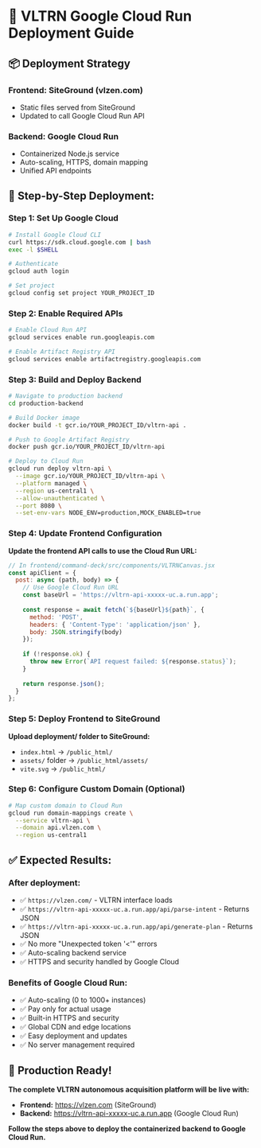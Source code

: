 # 🚀 VLTRN Google Cloud Run Deployment Guide

## 📦 Deployment Strategy

### **Frontend:** SiteGround (vlzen.com)
- Static files served from SiteGround
- Updated to call Google Cloud Run API

### **Backend:** Google Cloud Run
- Containerized Node.js service
- Auto-scaling, HTTPS, domain mapping
- Unified API endpoints

## 🚀 Step-by-Step Deployment:

### **Step 1: Set Up Google Cloud**

```bash
# Install Google Cloud CLI
curl https://sdk.cloud.google.com | bash
exec -l $SHELL

# Authenticate
gcloud auth login

# Set project
gcloud config set project YOUR_PROJECT_ID
```

### **Step 2: Enable Required APIs**

```bash
# Enable Cloud Run API
gcloud services enable run.googleapis.com

# Enable Artifact Registry API
gcloud services enable artifactregistry.googleapis.com
```

### **Step 3: Build and Deploy Backend**

```bash
# Navigate to production backend
cd production-backend

# Build Docker image
docker build -t gcr.io/YOUR_PROJECT_ID/vltrn-api .

# Push to Google Artifact Registry
docker push gcr.io/YOUR_PROJECT_ID/vltrn-api

# Deploy to Cloud Run
gcloud run deploy vltrn-api \
  --image gcr.io/YOUR_PROJECT_ID/vltrn-api \
  --platform managed \
  --region us-central1 \
  --allow-unauthenticated \
  --port 8080 \
  --set-env-vars NODE_ENV=production,MOCK_ENABLED=true
```

### **Step 4: Update Frontend Configuration**

**Update the frontend API calls to use the Cloud Run URL:**

```javascript
// In frontend/command-deck/src/components/VLTRNCanvas.jsx
const apiClient = {
  post: async (path, body) => {
    // Use Google Cloud Run URL
    const baseUrl = 'https://vltrn-api-xxxxx-uc.a.run.app';
    
    const response = await fetch(`${baseUrl}${path}`, {
      method: 'POST',
      headers: { 'Content-Type': 'application/json' },
      body: JSON.stringify(body)
    });
    
    if (!response.ok) {
      throw new Error(`API request failed: ${response.status}`);
    }
    
    return response.json();
  }
};
```

### **Step 5: Deploy Frontend to SiteGround**

**Upload deployment/ folder to SiteGround:**
- `index.html` → `/public_html/`
- `assets/` folder → `/public_html/assets/`
- `vite.svg` → `/public_html/`

### **Step 6: Configure Custom Domain (Optional)**

```bash
# Map custom domain to Cloud Run
gcloud run domain-mappings create \
  --service vltrn-api \
  --domain api.vlzen.com \
  --region us-central1
```

## ✅ Expected Results:

### **After deployment:**
- ✅ `https://vlzen.com/` - VLTRN interface loads
- ✅ `https://vltrn-api-xxxxx-uc.a.run.app/api/parse-intent` - Returns JSON
- ✅ `https://vltrn-api-xxxxx-uc.a.run.app/api/generate-plan` - Returns JSON
- ✅ No more "Unexpected token '<'" errors
- ✅ Auto-scaling backend service
- ✅ HTTPS and security handled by Google Cloud

### **Benefits of Google Cloud Run:**
- ✅ Auto-scaling (0 to 1000+ instances)
- ✅ Pay only for actual usage
- ✅ Built-in HTTPS and security
- ✅ Global CDN and edge locations
- ✅ Easy deployment and updates
- ✅ No server management required

## 🚀 Production Ready!

**The complete VLTRN autonomous acquisition platform will be live with:**
- **Frontend:** https://vlzen.com (SiteGround)
- **Backend:** https://vltrn-api-xxxxx-uc.a.run.app (Google Cloud Run)

**Follow the steps above to deploy the containerized backend to Google Cloud Run.**
